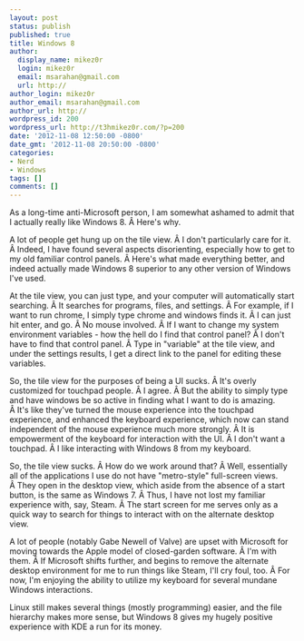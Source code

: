 ```yaml
---
layout: post
status: publish
published: true
title: Windows 8
author:
  display_name: mikez0r
  login: mikez0r
  email: msarahan@gmail.com
  url: http://
author_login: mikez0r
author_email: msarahan@gmail.com
author_url: http://
wordpress_id: 200
wordpress_url: http://t3hmikez0r.com/?p=200
date: '2012-11-08 12:50:00 -0800'
date_gmt: '2012-11-08 20:50:00 -0800'
categories:
- Nerd
- Windows
tags: []
comments: []
---
```

<p>As a long-time anti-Microsoft person, I am somewhat ashamed to admit that I actually really like Windows 8. Â Here's why.</p>
<p>A lot of people get hung up on the tile view. Â I don't particularly care for it. Â Indeed, I have found several aspects disorienting, especially how to get to my old familiar control panels. Â Here's what made everything better, and indeed actually made Windows 8 superior to any other version of Windows I've used.</p>
<p>At the tile view, you can just type, and your computer will automatically start searching. Â It searches for programs, files, and settings. Â For example, if I want to run chrome, I simply type chrome and windows finds it. Â I can just hit enter, and go. Â No mouse involved. Â If I want to change my system environment variables - how the hell do I find that control panel? Â I don't have to find that control panel. Â Type in "variable" at the tile view, and under the settings results, I get a direct link to the panel for editing these variables.</p>
<p>So, the tile view for the purposes of being a UI sucks. Â It's overly customized for touchpad people. Â I agree. Â But the ability to simply type and have windows be so active in finding what I want to do is amazing. Â It's like they've turned the mouse experience into the touchpad experience, and enhanced the keyboard experience, which now can stand independent of the mouse experience much more strongly. Â It is empowerment of the keyboard for interaction with the UI. Â I don't want a touchpad. Â I like interacting with Windows 8 from my keyboard.</p>
<p>So, the tile view sucks. Â How do we work around that? Â Well, essentially all of the applications I use do not have "metro-style" full-screen views. Â They open in the desktop view, which aside from the absence of a start button, is the same as Windows 7. Â Thus, I have not lost my familiar experience with, say, Steam. Â The start screen for me serves only as a quick way to search for things to interact with on the alternate desktop view.</p>
<p>A lot of people (notably Gabe Newell of Valve) are upset with Microsoft for moving towards the Apple model of closed-garden software. Â I'm with them. Â If Microsoft shifts further, and begins to remove the alternate desktop environment for me to run things like Steam, I'll cry foul, too. Â For now, I'm enjoying the ability to utilize my keyboard for several mundane Windows interactions.</p>
<p>Linux still makes several things (mostly programming) easier, and the file hierarchy makes more sense, but Windows 8 gives my hugely positive experience with KDE a run for its money.</p>
